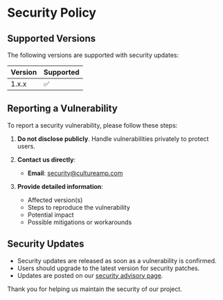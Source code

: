 # Security Policy

## Supported Versions

The following versions are supported with security updates:

| Version | Supported          |
| ------- | ------------------ |
| 1.x.x   | :white_check_mark: |

## Reporting a Vulnerability

To report a security vulnerability, please follow these steps:

1. **Do not disclose publicly**. Handle vulnerabilities privately to protect
   users.

2. **Contact us directly**:
   - **Email**: [security@cultureamp.com](mailto:security@cultureamp.com)

3. **Provide detailed information**:
   - Affected version(s)
   - Steps to reproduce the vulnerability
   - Potential impact
   - Possible mitigations or workarounds

## Security Updates

- Security updates are released as soon as a vulnerability is confirmed.
- Users should upgrade to the latest version for security patches.
- Updates are posted on our [security advisory page](https://github.com/cultureamp/terraform-provider-schemaregistry/security/advisories).

Thank you for helping us maintain the security of our project.
